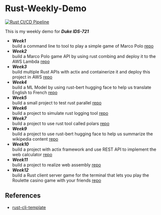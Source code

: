# Rust-Weekly-Demo
[![Rust CI/CD Pipeline](https://github.com/nogibjj/rust-weekly-demo-changhao/actions/workflows/rust.yml/badge.svg)](https://github.com/nogibjj/rust-weekly-demo-changhao/actions/workflows/rust.yml)

This is my weekly demo for ***Duke IDS-721***
* ***Week1***  
  build a command line to tool to play a simple game of Marco Polo [repo](./week1-hello)  
* ***Week2***  
  build a Marco Polo game API by using rust combing and deploy it to the AWS Lambda [repo](./week2-macro-polo-lambda)   
* ***Week3***  
  build multiple Rust APIs with actix and containerize it and deploy this project in AWS [repo](./week3-webdocker)   
* ***Week4***  
  build a ML Model by using rust-bert hugging face to help us translate English to French [repo](./week4-translate)  
* ***Week5***  
  build a small project to test rust parallel [repo](./week5-parallel)
* ***Week6***  
  build a project to simulate rust logging tool [repo](./week6-log)
* ***Week7***  
  build a project to use rust tool called polars [repo](./week7-polarsdf)
* ***Week9***  
  build a project to use rust-bert hugging face to help us summarize the wikipedia content  [repo](./week9-hfdemo)
* ***Week10***  
  build a project with actix framework and use REST API to implement the web calculator  [repo](./week10-actix)
* ***Week11***  
  build a project to realize web assembly  [repo](./week11-webassembly)
* ***Week12***  
  build a Rust client server game for the terminal that lets you play the Roulette casino game with your friends [repo](./week11-webassembly)

## References

* [rust-cli-template](https://github.com/kbknapp/rust-cli-template)
